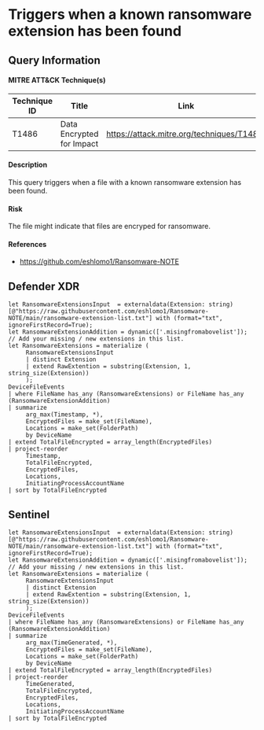 # Triggers when a known ransomware extension has been found

## Query Information

#### MITRE ATT&CK Technique(s)

| Technique ID | Title    | Link    |
| ---  | --- | --- |
| T1486 | Data Encrypted for Impact | https://attack.mitre.org/techniques/T1486/ |

#### Description
This query triggers when a file with a known ransomware extension has been found.

#### Risk
The file might indicate that files are encryped for ransomware.

#### References
- https://github.com/eshlomo1/Ransomware-NOTE

## Defender XDR
```KQL
let RansomwareExtensionsInput  = externaldata(Extension: string)[@"https://raw.githubusercontent.com/eshlomo1/Ransomware-NOTE/main/ransomware-extension-list.txt"] with (format="txt", ignoreFirstRecord=True);
let RansomwareExtensionAddition = dynamic(['.misingfromabovelist']); // Add your missing / new extensions in this list.
let RansomwareExtensions = materialize (
     RansomwareExtensionsInput
     | distinct Extension
     | extend RawExtention = substring(Extension, 1, 
string_size(Extension))
     );
DeviceFileEvents
| where FileName has_any (RansomwareExtensions) or FileName has_any (RansomwareExtensionAddition)
| summarize
     arg_max(Timestamp, *),
     EncryptedFiles = make_set(FileName),
     Locations = make_set(FolderPath)
     by DeviceName
| extend TotalFileEncrypted = array_length(EncryptedFiles)
| project-reorder
     Timestamp,
     TotalFileEncrypted,
     EncryptedFiles,
     Locations,
     InitiatingProcessAccountName
| sort by TotalFileEncrypted
```
## Sentinel
```KQL
let RansomwareExtensionsInput  = externaldata(Extension: string)[@"https://raw.githubusercontent.com/eshlomo1/Ransomware-NOTE/main/ransomware-extension-list.txt"] with (format="txt", ignoreFirstRecord=True);
let RansomwareExtensionAddition = dynamic(['.misingfromabovelist']); // Add your missing / new extensions in this list.
let RansomwareExtensions = materialize (
     RansomwareExtensionsInput
     | distinct Extension
     | extend RawExtention = substring(Extension, 1, 
string_size(Extension))
     );
DeviceFileEvents
| where FileName has_any (RansomwareExtensions) or FileName has_any (RansomwareExtensionAddition)
| summarize
     arg_max(TimeGenerated, *),
     EncryptedFiles = make_set(FileName),
     Locations = make_set(FolderPath)
     by DeviceName
| extend TotalFileEncrypted = array_length(EncryptedFiles)
| project-reorder
     TimeGenerated,
     TotalFileEncrypted,
     EncryptedFiles,
     Locations,
     InitiatingProcessAccountName
| sort by TotalFileEncrypted
```
